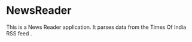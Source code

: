 NewsReader
==========

This is a News Reader application. It parses data from the Times Of India RSS feed .
